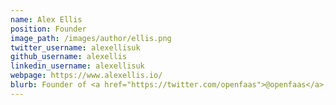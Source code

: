 ```yaml
---
name: Alex Ellis
position: Founder
image_path: /images/author/ellis.png
twitter_username: alexellisuk
github_username: alexellis
linkedin_username: alexellisuk
webpage: https://www.alexellis.io/
blurb: Founder of <a href="https://twitter.com/openfaas">@openfaas</a>, Director OpenFaaS Ltd.
---
```

